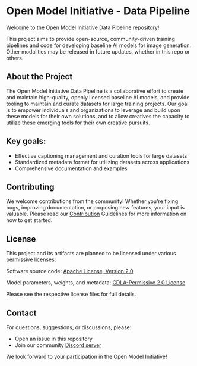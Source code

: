 # Open Model Initiative - Data Pipeline
Welcome to the Open Model Initiative Data Pipeline repository! 

This project aims to provide open-source, community-driven training pipelines and code for developing baseline AI models for image generation. Other modalities may be released in future updates, whether in this repo or others.


## About the Project
The Open Model Initiative Data Pipeline is a collaborative effort to create and maintain high-quality, openly licensed baseline AI models, and provide tooling to maintain and curate datasets for large training projects. Our goal is to empower individuals and organizations to leverage and build upon these models for their own solutions, and to allow creatives the capacity to utilize these emerging tools for their own creative pursuits.

## Key goals:

- Effective captioning management and curation tools for large datasets
- Standardized metadata format for utilizing datasets across applications
- Comprehensive documentation and examples

## Contributing
We welcome contributions from the community! Whether you're fixing bugs, improving documentation, or proposing new features, your input is valuable. Please read our [Contribution](CONTRIBUTING.md) Guidelines for more information on how to get started.

## License
This project and its artifacts are planned to be licensed under various permissive licenses:

Software source code: [Apache License, Version 2.0](https://www.apache.org/licenses/LICENSE-2.0.html)

Model parameters, weights, and metadata: [CDLA-Permissive 2.0 License](https://cdla.dev/permissive-2-0/)

Please see the respective license files for full details.

## Contact
For questions, suggestions, or discussions, please:

- Open an issue in this repository
- Join our community [Discord server](https://discord.gg/vANKjzDDkQ)

We look forward to your participation in the Open Model Initiative!